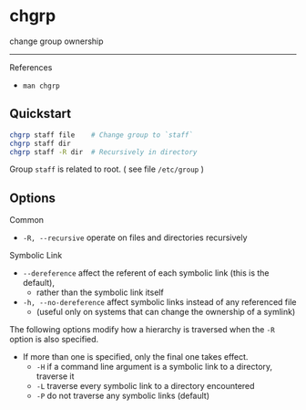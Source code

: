 # chgrp

change group ownership

---

References

- `man chgrp`

## Quickstart

```bash
chgrp staff file    # Change group to `staff`
chgrp staff dir
chgrp staff -R dir  # Recursively in directory
```

Group `staff` is related to root. ( see file `/etc/group` )

## Options

Common

- `-R, --recursive` operate on files and directories recursively

Symbolic Link

- `--dereference` affect the referent of each symbolic link (this is the default),
    - rather  than  the  symbolic  link itself
- `-h, --no-dereference` affect  symbolic  links instead of any referenced file
    - (useful only on systems that can change the ownership of a symlink)

The following options modify how a hierarchy is traversed when the `-R` option is also specified.

- If more than one is specified, only the final one takes effect.
    - `-H` if a command line argument is a symbolic link to a directory, traverse it
    - `-L` traverse every symbolic link to a directory encountered
    - `-P` do not traverse any symbolic links (default)

